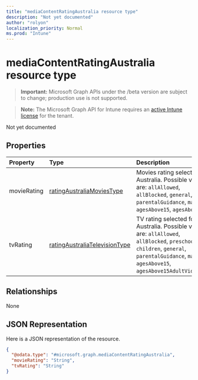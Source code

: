 ```yaml
---
title: "mediaContentRatingAustralia resource type"
description: "Not yet documented"
author: "rolyon"
localization_priority: Normal
ms.prod: "Intune"
---
```


# mediaContentRatingAustralia resource type

> **Important:** Microsoft Graph APIs under the /beta version are subject to change; production use is not supported.

> **Note:** The Microsoft Graph API for Intune requires an [active Intune license](https://go.microsoft.com/fwlink/?linkid=839381) for the tenant.

Not yet documented

## Properties
|Property|Type|Description|
|:---|:---|:---|
|movieRating|[ratingAustraliaMoviesType](../resources/intune-deviceconfig-ratingaustraliamoviestype.md)|Movies rating selected for Australia. Possible values are: `allAllowed`, `allBlocked`, `general`, `parentalGuidance`, `mature`, `agesAbove15`, `agesAbove18`.|
|tvRating|[ratingAustraliaTelevisionType](../resources/intune-deviceconfig-ratingaustraliatelevisiontype.md)|TV rating selected for Australia. Possible values are: `allAllowed`, `allBlocked`, `preschoolers`, `children`, `general`, `parentalGuidance`, `mature`, `agesAbove15`, `agesAbove15AdultViolence`.|

## Relationships
None

## JSON Representation
Here is a JSON representation of the resource.
<!-- {
  "blockType": "resource",
  "@odata.type": "microsoft.graph.mediaContentRatingAustralia"
}
-->
``` json
{
  "@odata.type": "#microsoft.graph.mediaContentRatingAustralia",
  "movieRating": "String",
  "tvRating": "String"
}
```





